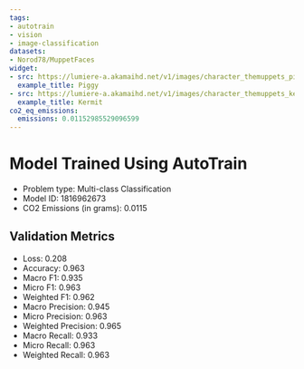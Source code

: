 ```yaml
---
tags:
- autotrain
- vision
- image-classification
datasets:
- Norod78/MuppetFaces
widget:
- src: https://lumiere-a.akamaihd.net/v1/images/character_themuppets_piggy_994270a5.jpeg
  example_title: Piggy
- src: https://lumiere-a.akamaihd.net/v1/images/character_themuppets_kermit_b77a431b.jpeg
  example_title: Kermit
co2_eq_emissions:
  emissions: 0.01152985529096599
---
```


# Model Trained Using AutoTrain

- Problem type: Multi-class Classification
- Model ID: 1816962673
- CO2 Emissions (in grams): 0.0115

## Validation Metrics

- Loss: 0.208
- Accuracy: 0.963
- Macro F1: 0.935
- Micro F1: 0.963
- Weighted F1: 0.962
- Macro Precision: 0.945
- Micro Precision: 0.963
- Weighted Precision: 0.965
- Macro Recall: 0.933
- Micro Recall: 0.963
- Weighted Recall: 0.963